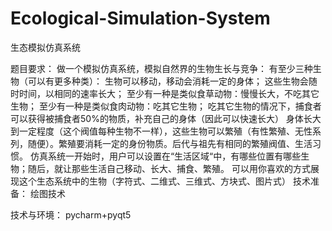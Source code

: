 # Ecological-Simulation-System
生态模拟仿真系统

题目要求：
做一个模拟仿真系统，模拟自然界的生物生长与竞争：
    有至少三种生物（可以有更多种类）：
    生物可以移动，移动会消耗一定的身体；
    这些生物会随时时间，以相同的速率长大；
    至少有一种是类似食草动物：慢慢长大，不吃其它生物；
    至少有一种是类似食肉动物：吃其它生物；
    吃其它生物的情况下，捕食者可以获得被捕食者50%的物质，补充自己的身体（因此可以快速长大）
    身体长大到一定程度（这个阀值每种生物不一样），这些生物可以繁殖（有性繁殖、无性系列，随便）。繁殖要消耗一定的身份物质。后代与祖先有相同的繁殖阀值、生活习惯。
仿真系统一开始时，用户可以设置在“生活区域“中，有哪些位置有哪些生物；随后，就让那些生活自己移动、长大、捕食、繁殖。
可以用你喜欢的方式展现这个生态系统中的生物（字符式、二维式、三维式、方块式、图片式）
技术准备：
		绘图技术

技术与环境：
pycharm+pyqt5
